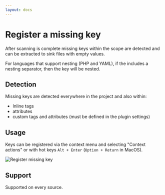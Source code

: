 ```yaml
---
layout: docs
---
```


# Register a missing key

After scanning is complete missing keys within the scope are detected and can be extracted to sink files with empty values. 

For languages that support nesting (PHP and YAML), if the includes a nesting separator, then the key will be nested.

## Detection

Missing keys are detected everywhere in the project and also within:
- Inline tags
- attributes
- custom tags and attributes (must be defined in the plugin settings)

## Usage

Keys can be registered via the context menu and selecting "Context actions" or with hot keys 
`Alt + Enter` (`Option + Return` in MacOS).

![Register missing key](assets/register-missing-key.gif)

## Support

Supported on every source.
